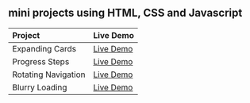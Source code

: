 ## mini projects using HTML, CSS and Javascript

| Project             | Live Demo   |
| :------------------ | ----------- |
| Expanding Cards     | [Live Demo](https://expanding-cards-momcoder.netlify.app)       |
| Progress Steps      | [Live Demo](https://progress-steps-momcoder.netlify.app)        |
| Rotating Navigation | [Live Demo](https://momcoder-rotating-nav.netlify.app)          |
| Blurry Loading      | [Live Demo](https://blurry-loading-momcoder.netlify.app/)       |
